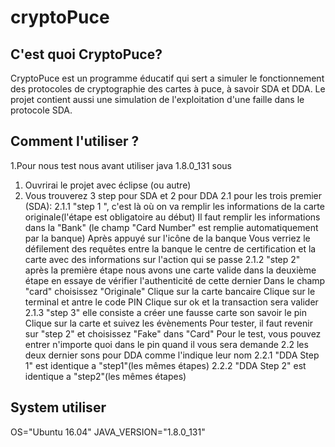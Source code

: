 # cryptoPuce

C'est quoi CryptoPuce?
----------------------

CryptoPuce est un programme éducatif qui sert a simuler le fonctionnement des protocoles de cryptographie des cartes à puce, à savoir SDA et DDA.
Le projet contient aussi une simulation de l'exploitation d'une faille dans le protocole SDA.

Comment l'utiliser ?
-------------------

1.Pour nous test nous avant utiliser java 1.8.0_131 sous
1. Ouvrirai le projet avec éclipse (ou autre)
  2. Vous trouverez 3 step pour SDA et 2 pour DDA
    2.1 pour les trois premier (SDA):
      2.1.1 "step 1 ", c'est là où on va remplir les informations de la carte originale(l'étape est obligatoire au début)
        Il faut remplir les informations dans la "Bank" (le champ "Card Number" est remplie automatiquement par la banque)
        Après appuyé sur l'icône de la banque
        Vous verriez le défilement des requêtes entre la banque le centre de certification et la carte avec des informations sur l'action qui se passe 
      2.1.2 "step 2" après la première étape nous avons une carte valide dans la deuxième étape en essaye de vérifier l'authenticité de cette dernier
        Dans le champ "card" choisissez "Originale"
        Clique sur la carte bancaire
        Clique sur le terminal et antre le code PIN
        Clique sur ok et la transaction sera valider
      2.1.3 "step 3" elle consiste a créer une fausse carte son savoir le pin
        Clique sur la carte et suivez les évènements
        Pour tester, il faut revenir sur "step 2" et choisissez "Fake" dans "Card"
        Pour le test, vous pouvez entrer n'importe quoi dans le pin quand il vous sera demande
    2.2 les deux dernier sons pour DDA comme l'indique leur nom
      2.2.1 "DDA Step 1" est identique a "step1"(les mêmes étapes)
      2.2.2 "DDA Step 2" est identique a "step2"(les mêmes étapes)

System utiliser
---------------

OS="Ubuntu 16.04"
JAVA_VERSION="1.8.0_131"
